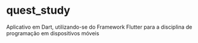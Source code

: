 # quest_study

Aplicativo em Dart, utilizando-se do Framework Flutter para a disciplina de programação em dispositivos móveis
